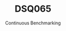---
layout: docu
title: DSQ065
subtitle: Continuous Benchmarking
selected: TPC-DS
expanded: Benchmarking
benchmark: /individual_results/DSQ065.html
---